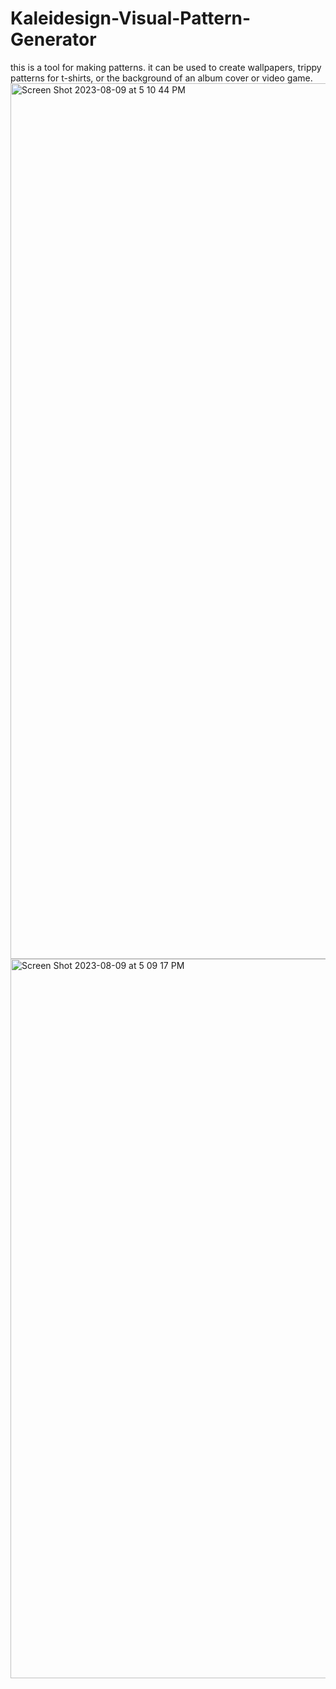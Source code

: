 # Kaleidesign-Visual-Pattern-Generator
this is a tool for making patterns. it can be used to create wallpapers, trippy patterns for t-shirts, or the background of an album cover or video game.
<img width="1401" alt="Screen Shot 2023-08-09 at 5 10 44 PM" src="https://github.com/xshirl1027/Kaleidesign-Visual-Pattern-Generator/assets/12800360/532be6f4-0353-4668-b93f-18fc05cdea3b">
<img width="1151" alt="Screen Shot 2023-08-09 at 5 09 17 PM" src="https://github.com/xshirl1027/Kaleidesign-Visual-Pattern-Generator/assets/12800360/8b33bf2a-f5bb-45e4-aba1-b35cfefc4676">

